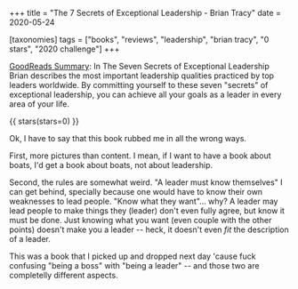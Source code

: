 +++
title = "The 7 Secrets of Exceptional Leadership - Brian Tracy"
date = 2020-05-24

[taxonomies]
tags = ["books", "reviews", "leadership", "brian tracy", "0 stars",
"2020 challenge"]
+++

[GoodReads Summary](https://www.goodreads.com/book/show/18523862-the-7-secrets-of-exceptional-leadership):
In The Seven Secrets of Exceptional Leadership Brian describes the most
important leadership qualities practiced by top leaders worldwide. By
committing yourself to these seven "secrets" of exceptional leadership, you
can achieve all your goals as a leader in every area of your life.

<!-- more -->

{{ stars(stars=0) }}

Ok, I have to say that this book rubbed me in all the wrong ways.

First, more pictures than content. I mean, if I want to have a book about
boats, I'd get a book about boats, not about leadership.

Second, the rules are somewhat weird. "A leader must know themselves" I can
get behind, specially because one would have to know their own weaknesses to
lead people. "Know what they want"... why? A leader may lead people to make
things they (leader) don't even fully agree, but know it must be done. Just
knowing what you want (even couple with the other points) doesn't make you a
leader -- heck, it doesn't even _fit_ the description of a leader.

This was a book that I picked up and dropped next day 'cause fuck confusing
"being a boss" with "being a leader" -- and those two are completelly
different aspects.
